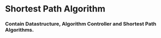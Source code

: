 # Shortest Path Algorithm

### Contain Datastructure, Algorithm Controller and Shortest Path Algorithms. 

